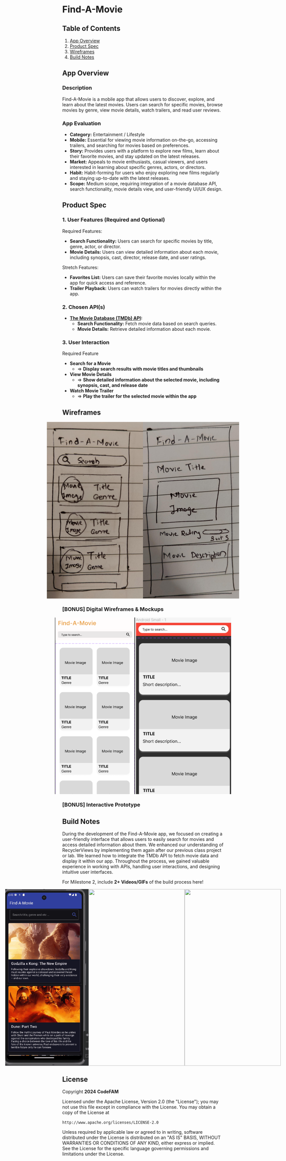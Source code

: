 # **Find-A-Movie**

## Table of Contents

1. [App Overview](#app-overview)
2. [Product Spec](#product-spec)
3. [Wireframes](#wireframes)
4. [Build Notes](#build-notes)

## App Overview

### Description 

Find-A-Movie is a mobile app that allows users to discover, explore, and learn about the latest movies. Users can search for specific movies, browse movies by genre, view movie details, 
watch trailers, and read user reviews.

### App Evaluation

- **Category:** Entertainment / Lifestyle
- **Mobile:** Essential for viewing movie information on-the-go, accessing trailers, and searching for movies based on preferences.
- **Story:** Provides users with a platform to explore new films, learn about their favorite movies, and stay updated on the latest releases.
- **Market:** Appeals to movie enthusiasts, casual viewers, and users interested in learning about specific genres, actors, or directors.
- **Habit:** Habit-forming for users who enjoy exploring new films regularly and staying up-to-date with the latest releases.
- **Scope:** Medium scope, requiring integration of a movie database API, search functionality, movie details view, and user-friendly UI/UX design.


## Product Spec

### 1. User Features (Required and Optional)

Required Features:

- **Search Functionality:** Users can search for specific movies by title, genre, actor, or director.
- **Movie Details:** Users can view detailed information about each movie, including synopsis, cast, director, release date, and user ratings.

Stretch Features:

- **Favorites List:** Users can save their favorite movies locally within the app for quick access and reference.
- **Trailer Playback:** Users can watch trailers for movies directly within the app.

### 2. Chosen API(s)
- **[The Movie Database (TMDb) API](https://www.themoviedb.org/documentation/api):**
  - **Search Functionality:** Fetch movie data based on search queries.
  - **Movie Details:** Retrieve detailed information about each movie.

### 3. User Interaction

Required Feature

- **Search for a Movie**
  - => **Display search results with movie titles and thumbnails**
- **View Movie Details**
  - => **Show detailed information about the selected movie, including synopsis, cast, and release date**
- **Watch Movie Trailer**
  - => **Play the trailer for the selected movie within the app**

## Wireframes
<div style="display: flex; justify-content: center;">
    <img src="https://github.com/CodeFAM22/Find-A-Movie/blob/main/Prototypes/prototype_1.jpg" width=300 height=550>
    <img src="https://github.com/CodeFAM22/Find-A-Movie/blob/main/Prototypes/prototype_2.jpg" width=300 height=550>
</div>

### [BONUS] Digital Wireframes & Mockups
<div style="display: flex; justify-content: center;">
<img src="https://github.com/CodeFAM22/Find-A-Movie/blob/main/Prototypes/Digital_Prototype.png" width=300 height=550>
<img src="https://github.com/CodeFAM22/Find-A-Movie/blob/main/Prototypes/Digital_Prototype_2.png" width=300 height=550>
</div>

### [BONUS] Interactive Prototype

## Build Notes

During the development of the Find-A-Movie app, we focused on creating a user-friendly interface that allows users to easily search for movies and access detailed information 
about them. We enhanced our understanding of RecyclerViews by implementing them again after our previous class project or lab. We learned how to integrate the TMDb API to fetch 
movie data and display it within our app. Throughout the process, we gained valuable experience in working with APIs, handling user interactions, and designing intuitive user 
interfaces.

For Milestone 2, include **2+ Videos/GIFs** of the build process here!
<div style="display: flex; justify-content: center;">
  <img src="https://github.com/CodeFAM22/Find-A-Movie/blob/main/Demo/Demo_1.gif" width=300 height=550>
  <img src="https://github.com/CodeFAM22/Find-A-Movie/blob/main/Demo/Demo_2.gif" width=300 height=550>
  <img src="https://github.com/CodeFAM22/Find-A-Movie/blob/main/Demo/Demo_3.gif" width=300 height=550>
</div>

## License

Copyright **2024** **CodeFAM**

Licensed under the Apache License, Version 2.0 (the "License");
you may not use this file except in compliance with the License.
You may obtain a copy of the License at

    http://www.apache.org/licenses/LICENSE-2.0

Unless required by applicable law or agreed to in writing, software
distributed under the License is distributed on an "AS IS" BASIS,
WITHOUT WARRANTIES OR CONDITIONS OF ANY KIND, either express or implied.
See the License for the specific language governing permissions and
limitations under the License.
